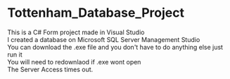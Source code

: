 # Tottenham_Database_Project
This is a C# Form project made in Visual Studio <br/>
I created a database on Microsoft SQL Server Management Studio <br/>
You can download the .exe file and you don't have to do anything else just run it <br/>
You will need to redownlaod if .exe wont open<br/>
The Server Access times out.
